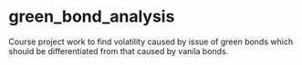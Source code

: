 # green_bond_analysis
Course project work to find volatility caused by issue of green bonds which should be differentiated from that caused by vanila bonds.
